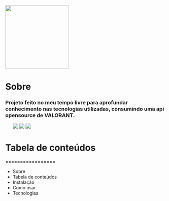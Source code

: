 <img src="https://user-images.githubusercontent.com/31023594/149328329-424137c9-e60e-4789-8962-f5c3c1f09def.png" width="200" height="200"/>

# Sobre
<h3>Projeto feito no meu tempo livre para aprofundar conhecimento nas tecnologias utilizadas, consumindo uma api opensource de VALORANT.</h3>
<ul>
  <img src="https://img.shields.io/badge/phs-wellcome-green"/>
  <img src="https://img.shields.io/badge/license-MIT-blue"/>
  <img src="https://img.shields.io/badge/version-1.00-green"/>
</ul>

# Tabela de conteúdos
=================
<ul>
  <li href="#Sobre">Sobre</li>
  <li>Tabela de conteúdos</li>
  <li>Instalação</li>
  <li>Como usar</li>
  <li>Tecnologias</li>
</ul>
